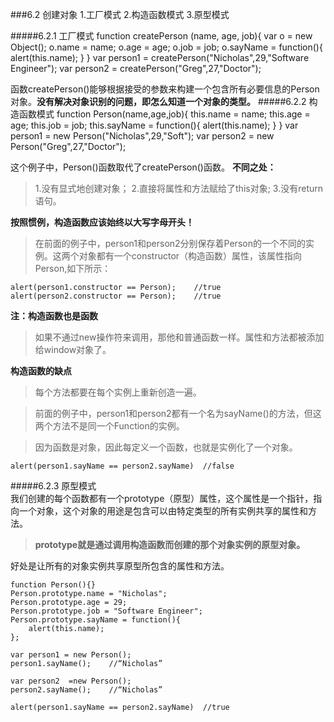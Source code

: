 ###6.2 创建对象
    1.工厂模式   2.构造函数模式   3.原型模式

#####6.2.1   工厂模式
    function createPerson (name, age, job){
        var  o = new Object();
        o.name = name;
        o.age = age;
        o.job = job;
        o.sayName = function(){
            alert(this.name);
        }
    }
    var person1 = createPerson("Nicholas",29,"Software Engineer");
    var person2 = createPerson("Greg",27,"Doctor");

函数createPerson()能够根据接受的参数来构建一个包含所有必要信息的Person对象。**没有解决对象识别的问题，即怎么知道一个对象的类型。**
#####6.2.2  构造函数模式
    function Person(name,age,job){
        this.name = name;
        this.age = age;
        this.job = job;
        this.sayName = function(){
            alert(this.name);
        }
    }
    var person1 = new  Person("Nicholas",29,"Soft");
    var person2 = new  Person("Greg",27,"Doctor");

这个例子中，Person()函数取代了createPerson()函数。
**不同之处：**
>1.没有显式地创建对象；
2.直接将属性和方法赋给了this对象;
3.没有return语句。

**按照惯例，构造函数应该始终以大写字母开头！**

>在前面的例子中，person1和person2分别保存着Person的一个不同的实例。这两个对象都有一个constructor（构造函数）属性，该属性指向Person,如下所示：
```
alert(person1.constructor == Person);    //true
alert(person2.constructor == Person);    //true
```

**注：构造函数也是函数**
>如果不通过new操作符来调用，那他和普通函数一样。属性和方法都被添加给window对象了。

**构造函数的缺点**

>每个方法都要在每个实例上重新创造一遍。

>前面的例子中，person1和person2都有一个名为sayName()的方法，但这两个方法不是同一个Function的实例。

>因为函数是对象，因此每定义一个函数，也就是实例化了一个对象。

    alert(person1.sayName == person2.sayName)  //false

#####6.2.3  原型模式  
我们创建的每个函数都有一个prototype（原型）属性，这个属性是一个指针，指向一个对象，这个对象的用途是包含可以由特定类型的所有实例共享的属性和方法。
>**prototype就是通过调用构造函数而创建的那个对象实例的原型对象。**

好处是让所有的对象实例共享原型所包含的属性和方法。
```
function Person(){}
Person.prototype.name = "Nicholas";
Person.prototype.age = 29;
Person.prototype.job = "Software Engineer";
Person.prototype.sayName = function(){
    alert(this.name);
};

var person1 = new Person();
person1.sayName();    //“Nicholas”

var person2  =new Person();
person2.sayName();    //“Nicholas”

alert(person1.sayName == person2.sayName)  //true
```






